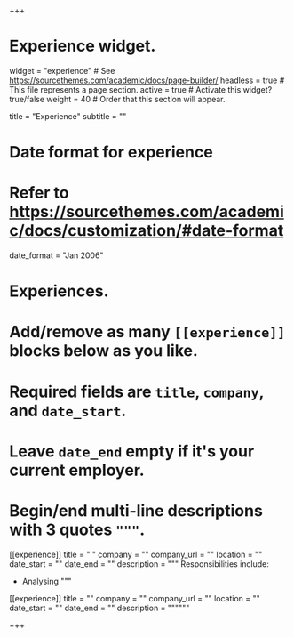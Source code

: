 +++
# Experience widget.
widget = "experience"  # See https://sourcethemes.com/academic/docs/page-builder/
headless = true  # This file represents a page section.
active = true  # Activate this widget? true/false
weight = 40  # Order that this section will appear.

title = "Experience"
subtitle = ""

# Date format for experience
#   Refer to https://sourcethemes.com/academic/docs/customization/#date-format
date_format = "Jan 2006"

# Experiences.
#   Add/remove as many `[[experience]]` blocks below as you like.
#   Required fields are `title`, `company`, and `date_start`.
#   Leave `date_end` empty if it's your current employer.
#   Begin/end multi-line descriptions with 3 quotes `"""`.
[[experience]]
  title = " "
  company = ""
  company_url = ""
  location = ""
  date_start = ""
  date_end = ""
  description = """
  Responsibilities include:
  
  * Analysing
  """

[[experience]]
  title = ""
  company = ""
  company_url = ""
  location = ""
  date_start = ""
  date_end = ""
  description = """"""

+++
